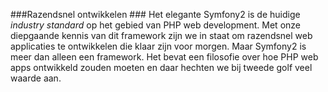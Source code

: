 ###Razendsnel ontwikkelen ###
Het elegante Symfony2 is de huidige *industry standard* op het gebied van PHP web development. Met onze diepgaande kennis van dit framework zijn we in staat om razendsnel web applicaties te ontwikkelen die klaar zijn voor morgen. Maar Symfony2 is meer dan alleen een framework. Het bevat een filosofie over hoe PHP web apps ontwikkeld zouden moeten en daar hechten we bij tweede golf veel waarde aan.

